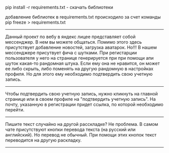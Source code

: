 <p>pip install -r requirements.txt - скачать библиотеки</p>
<p>добавление библиотек в requirements.txt происходило за счет команды pip freeze > requirements.txt</p><hr>

<p>
Данный проект по вебу в яндекс лицее представляет собой мессенджер. В нем вы можете общаться.
Помимо этого здесь присутствует добавление новостей, загрузка аватарок.
Но!!! В нашем мессенджере присутвует фича с шутками. При регистарции пользователя у него на странице генерируется при
при помощи апи шуток какая-то рандомная штука. Если ему она не нравится, он может ее либо скрыть, либо поменять на 
другую рандомную в настройках профиля. Но для этого ему необходимо подтвердить свою учетную запись. 
</p><hr>

<p>
Чтобы подтвердить свою учетную запись, нужно кликнуть на главной странице или в своем профиле на 
"подтвердить учетную запись". На почту, указанную в регистрации придет ссылка, по которой необходимо перейти.
</p><hr>

<p>
Пишите текст случайно на другой расскладке? Не проблема.
В самом чате присутствуют кнопки перевода текста (на русский или английский). Но перевод не обычный. При помощи этих
кнопок текст переводится на другую раскладку.
</p><hr>